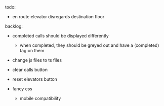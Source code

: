 todo:
- en route elevator disregards destination floor

backlog:
- completed calls should be displayed differently
    - when completed, they should be greyed out and have a (completed) tag on them

- change js files to ts files

- clear calls button

- reset elevators button

- fancy css
    - mobile compatibility
